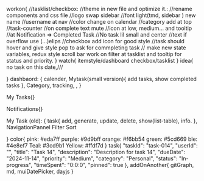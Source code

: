 workon{
    //tasklist/checkbox:
    //theme in new file and optimize it.:
    //rename components and css file 
    //logo swap sidebar
    //font light(tmd, sidebar ) new name
    //username at nav
    //color change on calendar
    //category add at top
    //task-counter
    //on complete text mute
    //icon at low, medium... and tooltip
    //at Notification => Completed Task
    //No task lil small and center
    //text if overflow use (...)elips
    //checkbox add icon for good style
    //task should hover and give style
    pop to ask for commpleting task // make new state variables, redux
    style scroll bar
    work on filter at tasklist and tooltip for status and priority.
}
watch{
    itemstyle/dashboard
    checkbox/tasklist
}
idea{
    no task on this date,///
    
}
dashbaord: {
    calender, 
    Mytask(small version){
        add tasks,
        show completed tasks
    }, 
    Category, 
    tracking, 
    ,
}

My Tasks{}

Notifications{}

My Task (old): {
     task{
        add, generate, update, delete, show(list-table), info.
     },
    NavigationPannel
    Filter
    Sort

} 
color{
    pink: #eda7ff
    purple: #9d9bff
    orange: #f6bb54
    green: #5cd669
    ble: #4e8ef7
    Teal: #3cd9b1
    Yellow: #ffdf7d
}
task{
    "taskId": "task-014",
    "userId": "",
    "title": "Task 14",
    "description": "Description for task 14",
    "dueDate": "2024-11-14",
    "priority": "Medium",
    "category": "Personal",
    "status": "In-progress",
    "timeSpent": "0:0:0",
    "pinned": true
  },
  addOnAnother{
    gitGraph, md, muiDatePicker, dayjs
  }